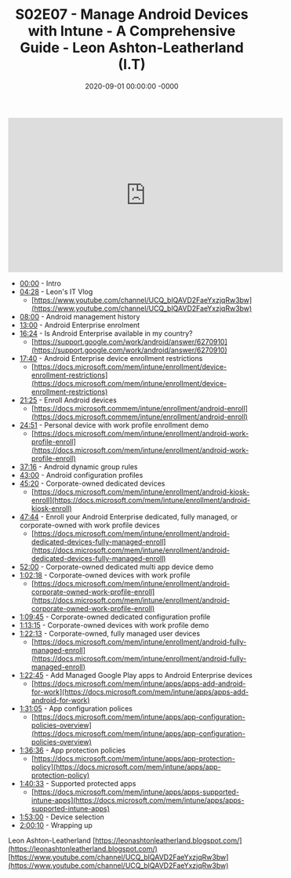 ﻿---
layout: post
title: "S02E07 - Manage Android Devices with Intune - A Comprehensive Guide - Leon Ashton-Leatherland  (I.T)"
date: 2020-09-01 00:00:00 -0000
categories:
---

<iframe loading="lazy" width="560" height="315" src="https://www.youtube.com/embed/tQ4qt-4CGRY" title="YouTube video player" frameborder="0" allow="accelerometer; autoplay; clipboard-write; encrypted-media; gyroscope; picture-in-picture" allowfullscreen></iframe>

- [00:00](https://www.youtube.com/watch?v=tQ4qt-4CGRY&t=0s) - Intro
- [04:28](https://www.youtube.com/watch?v=tQ4qt-4CGRY&t=268s) - Leon's IT Vlog
   - [https://www.youtube.com/channel/UCQ_blQAVD2FaeYxzjqRw3bw](https://www.youtube.com/channel/UCQ_blQAVD2FaeYxzjqRw3bw)
- [08:00](https://www.youtube.com/watch?v=tQ4qt-4CGRY&t=480s) - Android management history
- [13:00](https://www.youtube.com/watch?v=tQ4qt-4CGRY&t=780s) - Android Enterprise enrolment
- [16:24](https://www.youtube.com/watch?v=tQ4qt-4CGRY&t=984s) - Is Android Enterprise available in my country?
   - [https://support.google.com/work/android/answer/6270910](https://support.google.com/work/android/answer/6270910)
- [17:40](https://www.youtube.com/watch?v=tQ4qt-4CGRY&t=1060s) - Android Enterprise device enrollment restrictions
   - [https://docs.microsoft.com/mem/intune/enrollment/device-enrollment-restrictions](https://docs.microsoft.com/mem/intune/enrollment/device-enrollment-restrictions)
- [21:25](https://www.youtube.com/watch?v=tQ4qt-4CGRY&t=1285s) - Enroll Android devices
   - [https://docs.microsoft.commem/intune/enrollment/android-enroll](https://docs.microsoft.commem/intune/enrollment/android-enroll)
- [24:51](https://www.youtube.com/watch?v=tQ4qt-4CGRY&t=1491s) - Personal device with work profile enrollment demo
   - [https://docs.microsoft.com/mem/intune/enrollment/android-work-profile-enroll](https://docs.microsoft.com/mem/intune/enrollment/android-work-profile-enroll)
- [37:16](https://www.youtube.com/watch?v=tQ4qt-4CGRY&t=2236s) - Android dynamic group rules
- [43:00](https://www.youtube.com/watch?v=tQ4qt-4CGRY&t=2580s) - Android configuration profiles
- [45:20](https://www.youtube.com/watch?v=tQ4qt-4CGRY&t=2720s) - Corporate-owned dedicated devices
   - [https://docs.microsoft.com/mem/intune/enrollment/android-kiosk-enroll](https://docs.microsoft.com/mem/intune/enrollment/android-kiosk-enroll)
- [47:44](https://www.youtube.com/watch?v=tQ4qt-4CGRY&t=2864s) - Enroll your Android Enterprise dedicated, fully managed, or corporate-owned with work profile devices
   - [https://docs.microsoft.com/mem/intune/enrollment/android-dedicated-devices-fully-managed-enroll](https://docs.microsoft.com/mem/intune/enrollment/android-dedicated-devices-fully-managed-enroll)
- [52:00](https://www.youtube.com/watch?v=tQ4qt-4CGRY&t=3120s) - Corporate-owned dedicated multi app device demo
- [1:02:18](https://www.youtube.com/watch?v=tQ4qt-4CGRY&t=198s) - Corporate-owned devices with work profile
   - [https://docs.microsoft.com/mem/intune/enrollment/android-corporate-owned-work-profile-enroll](https://docs.microsoft.com/mem/intune/enrollment/android-corporate-owned-work-profile-enroll)
- [1:09:45](https://www.youtube.com/watch?v=tQ4qt-4CGRY&t=645s) - Corporate-owned dedicated configuration profile
- [1:13:15](https://www.youtube.com/watch?v=tQ4qt-4CGRY&t=855s) - Corporate-owned devices with work profile demo
- [1:22:13](https://www.youtube.com/watch?v=tQ4qt-4CGRY&t=1393s) - Corporate-owned, fully managed user devices
   - [https://docs.microsoft.com/mem/intune/enrollment/android-fully-managed-enroll](https://docs.microsoft.com/mem/intune/enrollment/android-fully-managed-enroll)
- [1:22:45](https://www.youtube.com/watch?v=tQ4qt-4CGRY&t=1425s) - Add Managed Google Play apps to Android Enterprise devices
   - [https://docs.microsoft.com/mem/intune/apps/apps-add-android-for-work](https://docs.microsoft.com/mem/intune/apps/apps-add-android-for-work)
- [1:31:05](https://www.youtube.com/watch?v=tQ4qt-4CGRY&t=1925s) - App configuration polices
   - [https://docs.microsoft.com/mem/intune/apps/app-configuration-policies-overview](https://docs.microsoft.com/mem/intune/apps/app-configuration-policies-overview)
- [1:36:36](https://www.youtube.com/watch?v=tQ4qt-4CGRY&t=2256s) - App protection policies
   - [https://docs.microsoft.com/mem/intune/apps/app-protection-policy](https://docs.microsoft.com/mem/intune/apps/app-protection-policy)
- [1:40:33](https://www.youtube.com/watch?v=tQ4qt-4CGRY&t=2493s) - Supported protected apps
   - [https://docs.microsoft.com/mem/intune/apps/apps-supported-intune-apps](https://docs.microsoft.com/mem/intune/apps/apps-supported-intune-apps)
- [1:53:00](https://www.youtube.com/watch?v=tQ4qt-4CGRY&t=3240s) - Device selection
- [2:00:10](https://www.youtube.com/watch?v=tQ4qt-4CGRY&t=130s) - Wrapping up

Leon Ashton-Leatherland
[https://leonashtonleatherland.blogspot.com/](https://leonashtonleatherland.blogspot.com/)
[https://www.youtube.com/channel/UCQ_blQAVD2FaeYxzjqRw3bw](https://www.youtube.com/channel/UCQ_blQAVD2FaeYxzjqRw3bw)

